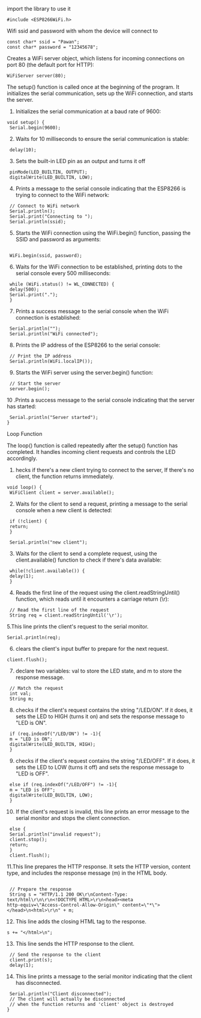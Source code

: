 import the library to use it
```
#include <ESP8266WiFi.h>
```
Wifi ssid and password with whom the device will connect to
```
const char* ssid = "Pawan";
const char* password = "12345678";
```
Creates a WiFi server object, which listens for incoming connections on port 80 (the default port for HTTP):
```
WiFiServer server(80);
```
The setup() function is called once at the beginning of the program.
It initializes the serial communication, sets up the WiFi connection, and starts the server.

1. Initializes the serial communication at a baud rate of 9600:
```
void setup() {
 Serial.begin(9600);
```
2. Waits for 10 milliseconds to ensure the serial communication is stable:
```
 delay(10);
```
3. Sets the built-in LED pin as an output and turns it off
```
 pinMode(LED_BUILTIN, OUTPUT);
 digitalWrite(LED_BUILTIN, LOW);
```
4. Prints a message to the serial console indicating that the ESP8266 is trying to connect to the WiFi network:
```
 // Connect to WiFi network
 Serial.println();
 Serial.print("Connecting to ");
 Serial.println(ssid);
```
5. Starts the WiFi connection using the WiFi.begin() function, passing the SSID and password as arguments:
```

 WiFi.begin(ssid, password);
```
6. Waits for the WiFi connection to be established, printing dots to the serial console every 500 milliseconds:
```
 while (WiFi.status() != WL_CONNECTED) {
 delay(500);
 Serial.print(".");
 }
````
7. Prints a success message to the serial console when the WiFi connection is established:
````
 Serial.println("");
 Serial.println("WiFi connected");
````
8. Prints the IP address of the ESP8266 to the serial console:
````
 // Print the IP address
 Serial.println(WiFi.localIP());
````
9. Starts the WiFi server using the server.begin() function:
```
 // Start the server
 server.begin();
````
10 .Prints a success message to the serial console indicating that the server has started:
````
 Serial.println("Server started");
}
````
Loop Function

The loop() function is called repeatedly after the setup() function has completed. It handles incoming client requests and controls the LED accordingly.

1. hecks if there's a new client trying to connect to the server, If there's no client, the function returns immediately.
```
void loop() {
 WiFiClient client = server.available();
```
2. Waits for the client to send a request, printing a message to the serial console when a new client is detected:
```
 if (!client) {
 return;
 }

 Serial.println("new client");
```
3. Waits for the client to send a complete request, using the client.available() function to check if there's data available:
```
 while(!client.available()) {
 delay(1);
 }
```
4. Reads the first line of the request using the client.readStringUntil() function, which reads until it encounters a carriage return (\r):
```
 // Read the first line of the request
 String req = client.readStringUntil('\r');
```
5.This line prints the client's request to the serial monitor.
```
Serial.println(req);
```
6. clears the client's input buffer to prepare for the next request.
```
client.flush();
```
7. declare two variables: val to store the LED state, and m to store the response message.
```
 // Match the request
 int val;
 String m;
```
8. checks if the client's request contains the string "/LED/ON". If it does, it sets the LED to HIGH (turns it on) and sets the response message to "LED is ON".
```
 if (req.indexOf("/LED/ON") != -1){
 m = "LED is ON";
 digitalWrite(LED_BUILTIN, HIGH);
 }
```
9. checks if the client's request contains the string "/LED/OFF". If it does, it sets the LED to LOW (turns it off) and sets the response message to "LED is OFF".
```
 else if (req.indexOf("/LED/OFF") != -1){
 m = "LED is OFF";
 digitalWrite(LED_BUILTIN, LOW);
 }
```
10. If the client's request is invalid, this line prints an error message to the serial monitor and stops the client connection.
```
 else {
 Serial.println("invalid request");
 client.stop();
 return;
 }
 client.flush();
````
11.This line prepares the HTTP response. It sets the HTTP version, content type, and includes the response message (m) in the HTML body.
```

 // Prepare the response
 String s = "HTTP/1.1 200 OK\r\nContent-Type: text/html\r\n\r\n<!DOCTYPE HTML>\r\n<head><meta
http-equiv=\"Access-Control-Allow-Origin\" content=\"*\"></head>\n<html>\r\n" + m;
```
12. This line adds the closing HTML tag to the response.
```
s += "</html>\n";
```
13. This line sends the HTTP response to the client.
```
 // Send the response to the client
 client.print(s);
 delay(1);
```
14. This line prints a message to the serial monitor indicating that the client has disconnected.
```
 Serial.println("Client disconnected");
 // The client will actually be disconnected
 // when the function returns and 'client' object is destroyed
}
